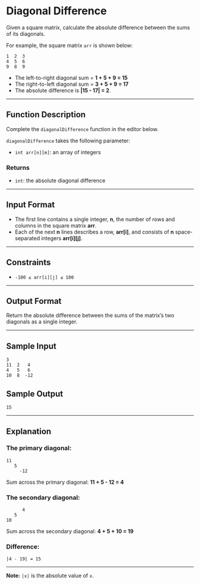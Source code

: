 # Diagonal Difference

Given a square matrix, calculate the absolute difference between the sums of its diagonals.

For example, the square matrix `arr` is shown below:

```
1  2  3
4  5  6
9  8  9
```

- The left-to-right diagonal sum = **1 + 5 + 9 = 15**
- The right-to-left diagonal sum = **3 + 5 + 9 = 17**
- The absolute difference is **|15 - 17| = 2**.

---

## Function Description

Complete the `diagonalDifference` function in the editor below.

`diagonalDifference` takes the following parameter:

- `int arr[n][m]`: an array of integers

### Returns

- `int`: the absolute diagonal difference

---

## Input Format

- The first line contains a single integer, **n**, the number of rows and columns in the square matrix **arr**.
- Each of the next **n** lines describes a row, **arr[i]**, and consists of **n** space-separated integers **arr[i][j]**.

---

## Constraints

- `-100 ≤ arr[i][j] ≤ 100`

---

## Output Format

Return the absolute difference between the sums of the matrix’s two diagonals as a single integer.

---

## Sample Input
```
3
11  2   4
4   5   6
10  8  -12
```

## Sample Output
```
15
```

---

## Explanation

### The primary diagonal:
```
11
   5
     -12
```
Sum across the primary diagonal: **11 + 5 - 12 = 4**

### The secondary diagonal:
```
      4
   5
10
```
Sum across the secondary diagonal: **4 + 5 + 10 = 19**

### Difference:
```
|4 - 19| = 15
```

---

**Note:** `|x|` is the absolute value of `x`.
